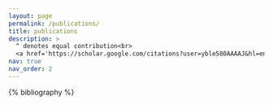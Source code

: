 ```yaml
---
layout: page
permalink: /publications/
title: publications
description: >
  ^ denotes equal contribution<br>
  <a href='https://scholar.google.com/citations?user=yble580AAAAJ&hl=en' style='text-decoration: underline;'>google scholar profile</a> for latest publications
nav: true
nav_order: 2
---
```


<!-- _pages/publications.md -->
<div class="publications">

{% bibliography %}

</div>
